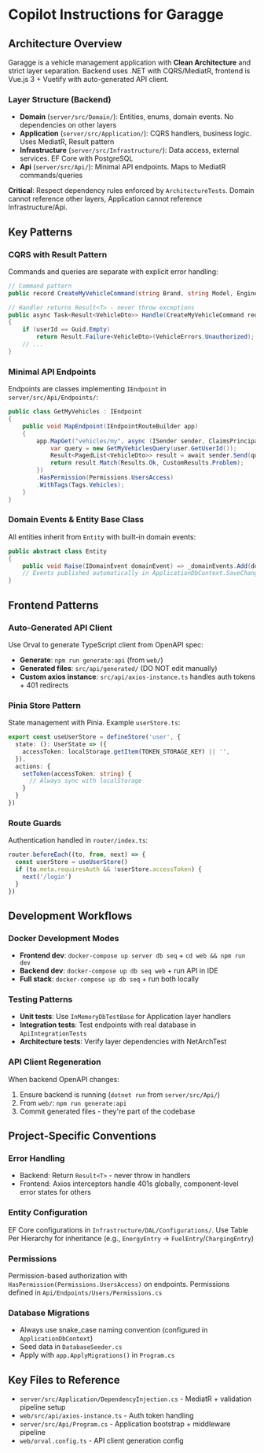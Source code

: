 # Copilot Instructions for Garagge

## Architecture Overview
Garagge is a vehicle management application with **Clean Architecture** and strict layer separation. Backend uses .NET with CQRS/MediatR, frontend is Vue.js 3 + Vuetify with auto-generated API client.

### Layer Structure (Backend)
- **Domain** (`server/src/Domain/`): Entities, enums, domain events. No dependencies on other layers
- **Application** (`server/src/Application/`): CQRS handlers, business logic. Uses MediatR, Result pattern
- **Infrastructure** (`server/src/Infrastructure/`): Data access, external services. EF Core with PostgreSQL
- **Api** (`server/src/Api/`): Minimal API endpoints. Maps to MediatR commands/queries

**Critical**: Respect dependency rules enforced by `ArchitectureTests`. Domain cannot reference other layers, Application cannot reference Infrastructure/Api.

## Key Patterns

### CQRS with Result Pattern
Commands and queries are separate with explicit error handling:
```csharp
// Command pattern
public record CreateMyVehicleCommand(string Brand, string Model, EngineType EngineType) : ICommand<VehicleDto>;

// Handler returns Result<T> - never throw exceptions
public async Task<Result<VehicleDto>> Handle(CreateMyVehicleCommand request, CancellationToken cancellationToken)
{
    if (userId == Guid.Empty)
        return Result.Failure<VehicleDto>(VehicleErrors.Unauthorized);
    // ...
}
```

### Minimal API Endpoints
Endpoints are classes implementing `IEndpoint` in `server/src/Api/Endpoints/`:
```csharp
public class GetMyVehicles : IEndpoint
{
    public void MapEndpoint(IEndpointRouteBuilder app)
    {
        app.MapGet("vehicles/my", async (ISender sender, ClaimsPrincipal user) => {
            var query = new GetMyVehiclesQuery(user.GetUserId());
            Result<PagedList<VehicleDto>> result = await sender.Send(query);
            return result.Match(Results.Ok, CustomResults.Problem);
        })
        .HasPermission(Permissions.UsersAccess)
        .WithTags(Tags.Vehicles);
    }
}
```

### Domain Events & Entity Base Class
All entities inherit from `Entity` with built-in domain events:
```csharp
public abstract class Entity
{
    public void Raise(IDomainEvent domainEvent) => _domainEvents.Add(domainEvent);
    // Events published automatically in ApplicationDbContext.SaveChangesAsync
}
```

## Frontend Patterns

### Auto-Generated API Client
Use Orval to generate TypeScript client from OpenAPI spec:
- **Generate**: `npm run generate:api` (from `web/`)  
- **Generated files**: `src/api/generated/` (DO NOT edit manually)
- **Custom axios instance**: `src/api/axios-instance.ts` handles auth tokens + 401 redirects

### Pinia Store Pattern
State management with Pinia. Example `userStore.ts`:
```typescript
export const useUserStore = defineStore('user', {
  state: (): UserState => ({
    accessToken: localStorage.getItem(TOKEN_STORAGE_KEY) || '',
  }),
  actions: {
    setToken(accessToken: string) {
      // Always sync with localStorage
    }
  }
})
```

### Route Guards
Authentication handled in `router/index.ts`:
```typescript
router.beforeEach((to, from, next) => {
  const userStore = useUserStore()
  if (to.meta.requiresAuth && !userStore.accessToken) {
    next('/login')
  }
})
```

## Development Workflows

### Docker Development Modes
- **Frontend dev**: `docker-compose up server db seq` + `cd web && npm run dev`
- **Backend dev**: `docker-compose up db seq web` + run API in IDE
- **Full stack**: `docker-compose up db seq` + run both locally

### Testing Patterns
- **Unit tests**: Use `InMemoryDbTestBase` for Application layer handlers
- **Integration tests**: Test endpoints with real database in `ApiIntegrationTests`
- **Architecture tests**: Verify layer dependencies with NetArchTest

### API Client Regeneration
When backend OpenAPI changes:
1. Ensure backend is running (`dotnet run` from `server/src/Api/`)
2. From `web/`: `npm run generate:api`
3. Commit generated files - they're part of the codebase

## Project-Specific Conventions

### Error Handling
- Backend: Return `Result<T>` - never throw in handlers
- Frontend: Axios interceptors handle 401s globally, component-level error states for others

### Entity Configuration
EF Core configurations in `Infrastructure/DAL/Configurations/`. Use Table Per Hierarchy for inheritance (e.g., `EnergyEntry` → `FuelEntry`/`ChargingEntry`)

### Permissions
Permission-based authorization with `HasPermission(Permissions.UsersAccess)` on endpoints. Permissions defined in `Api/Endpoints/Users/Permissions.cs`

### Database Migrations
- Always use snake_case naming convention (configured in `ApplicationDbContext`)
- Seed data in `DatabaseSeeder.cs`
- Apply with `app.ApplyMigrations()` in `Program.cs`

## Key Files to Reference
- `server/src/Application/DependencyInjection.cs` - MediatR + validation pipeline setup
- `web/src/api/axios-instance.ts` - Auth token handling
- `server/src/Api/Program.cs` - Application bootstrap + middleware pipeline
- `web/orval.config.ts` - API client generation config
